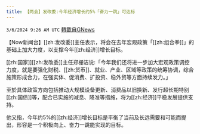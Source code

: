 ```yaml
---
title: 【两会】发改委:今年经济增长约5%「奋力一跳」可达标
---
```

`3/6/2024 9:26 AM UTC` [轉載自GNews](https://gnews.org/articles/2370136)

【Now新闻台】[[zh:发改委]]主任表示，将会在去年宏观政策「[[zh:组合拳]]」的基础上加大力度，以支撑今年[[zh:经济]]增长目标。

[[zh:国家]][[zh:发改委]]主任郑栅洁说:「今年我们还将进一步加大宏观政策调控力度，就是要强化财税、[[zh:货币]]、就业、产业、区域等政策的统筹协调，综合施策形成合力，在强实体、促消费、扩投资、稳外贸等方面持续发力。」

至於具体政策方向包括推动大规模设备更新、消费品以旧换新、发行超长期特别[[zh:国债]]等，配合已实施的减息、降准等措施，将为[[zh:经济]]平稳发展提供支持。

他又指，今年约5%的[[zh:经济]]增长目标是平衡了当前及长远需要和可能而提出，形容是一个积极向上、奋力一跳能实现的目标。
